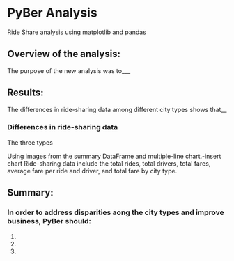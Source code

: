 # PyBer Analysis
Ride Share analysis using matplotlib and pandas


## Overview of the analysis:
The purpose of the new analysis was to___

## Results:
The differences in ride-sharing data among different city types shows that__
### Differences in ride-sharing data
The three types

Using images from the summary DataFrame and multiple-line chart.-insert chart
Ride-sharing data include the total rides, total drivers, total fares, average fare per ride and driver, and total fare by city type.

## Summary:
### In order to address disparities aong the city types and improve business, PyBer should:
  1. 
  2. 
  3. 
  
